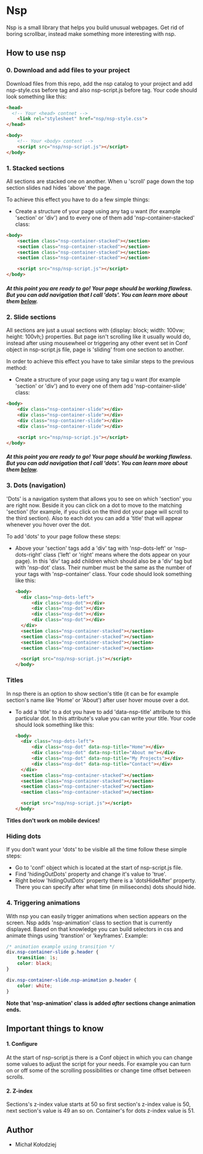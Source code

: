 # Nsp

Nsp is a small library that helps you build unusual webpages. Get rid of boring scrollbar, instead make something more interesting with nsp.

## How to use nsp

### 0. Download and add files to your project
Download files from this repo, add the nsp catalog to your project and add nsp-style.css before </head> tag and also nsp-script.js before </body> tag. Your code should look something like this:

```html
<head>
  <!-- Your <head> contnet -->
    <link rel="stylesheet" href="nsp/nsp-style.css">
</head>

<body>
    <!-- Your <body> content -->
    <script src="nsp/nsp-script.js"></script>
</body>
```

### 1. Stacked sections
All sections are stacked one on another. When u 'scroll' page down the top section slides nad hides 'above' the page.

To achieve this effect you have to do a few simple things:

- Create a structure of your page using any tag u want (for example 'section' or 'div') and to every one of them add 'nsp-container-stacked' class:

```html
<body>
    <section class="nsp-container-stacked"></section>
    <section class="nsp-container-stacked"></section>
    <section class="nsp-container-stacked"></section>
    <section class="nsp-container-stacked"></section>

    <script src="nsp/nsp-script.js"></script>
</body>
```
##### At this point you are ready to go! Your page should be working flawless. But you can add navigation that I call 'dots'. You can learn more about them [below](#3-dots-navigation).

### 2. Slide sections
All sections are just a usual sections with {display: block; width: 100vw; height: 100vh;} properties. But page isn't scrolling like it usually would do, instead after using mousewheel or triggering any other event set in Conf object in nsp-script.js file, page is 'sliding' from one section to another.

In order to achieve this effect you have to take similar steps to the previous method:

- Create a structure of your page using any tag u want (for example 'section' or 'div') and to every one of them add 'nsp-container-slide' class:

```html
<body>
    <div class="nsp-container-slide"></div>
    <div class="nsp-container-slide"></div>
    <div class="nsp-container-slide"></div>
    <div class="nsp-container-slide"></div>

    <script src="nsp/nsp-script.js"></script>
</body>
```
##### At this point you are ready to go! Your page should be working flawless. But you can add navigation that I call 'dots'. You can learn more about them [below](#3-dots-navigation).
  
### 3. Dots (navigation)
'Dots' is a navigation system that allows you to see on which 'section' you are right now. Beside it you can click on a dot to move to the matching 'section' (for example, if you click on the third dot your page will scroll to the third section). Also to each dot you can add a 'title' that will appear whenever you hover over the dot.

To add 'dots' to your page follow these steps:

- Above your 'section' tags add a 'div' tag with 'nsp-dots-left' or 'nsp-dots-right' class ('left' or 'right' means where the dots appear on your page). In this 'div' tag add children which should also be a 'div' tag but with 'nsp-dot' class. Their number must be the same as the number of your tags with 'nsp-container' class. Your code should look something like this: 
  
  ```html
  <body>
    <div class="nsp-dots-left">
        <div class="nsp-dot"></div>
        <div class="nsp-dot"></div>
        <div class="nsp-dot"></div>
        <div class="nsp-dot"></div>
    </div>
    <section class="nsp-container-stacked"></section>
    <section class="nsp-container-stacked"></section>
    <section class="nsp-container-stacked"></section>
    <section class="nsp-container-stacked"></section>

    <script src="nsp/nsp-script.js"></script>
  </body>
  ```

### Titles
In nsp there is an option to show section's title (it can be for example section's name like 'Home' or 'About') after user hover mouse over a dot.

- To add a 'title' to a dot you have to add 'data-nsp-title' attribute to this particular dot. In this attribute's value you can write your title. Your code should look something like this: 

  ```html
  <body>
    <div class="nsp-dots-left">
        <div class="nsp-dot" data-nsp-title="Home"></div>
        <div class="nsp-dot" data-nsp-title="About me"></div>
        <div class="nsp-dot" data-nsp-title="My Projects"></div>
        <div class="nsp-dot" data-nsp-title="Contact"></div>
    </div>
    <section class="nsp-container-stacked"></section>
    <section class="nsp-container-stacked"></section>
    <section class="nsp-container-stacked"></section>
    <section class="nsp-container-stacked"></section>

    <script src="nsp/nsp-script.js"></script>
  </body>
  ```
**Titles don't work on mobile devices!**

### Hiding dots
If you don't want your 'dots' to be visible all the time follow these simple steps:

- Go to 'conf' object which is located at the start of nsp-script.js file.
- Find 'hidingOutDots' property and change it's value to 'true'.
- Right below 'hidingOutDots' property there is a 'dotsHideAfter' property. There you can specify after what time (in miliseconds) dots should hide.

### 4. Triggering animations
With nsp you can easily trigger animations when section appears on the screen. Nsp adds 'nsp-animation' class to section that is currently displayed. Based on that knowledge you can build selectors in css and animate things using 'transtion' or 'keyframes'. Example:

```css
/* animation example using transition */
div.nsp-container-slide p.header {
    transition: 1s;
    color: black;
}

div.nsp-container-slide.nsp-animation p.header {
    color: white;
}
```

**Note that 'nsp-animation' class is added ___after___ sections change animation ends.**

## Important things to know

#### 1. Configure
At the start of nsp-script.js there is a Conf object in which you can change some values to adjust the script for your needs. For example you can turn on or off some of the scrolling possibilities or change time offset between scrolls.

#### 2. Z-index
Sections's z-index value starts at 50 so first section's z-index value is 50, next section's value is 49 an so on. Container's for dots z-index value is 51.

## Author
- Michał Kołodziej

